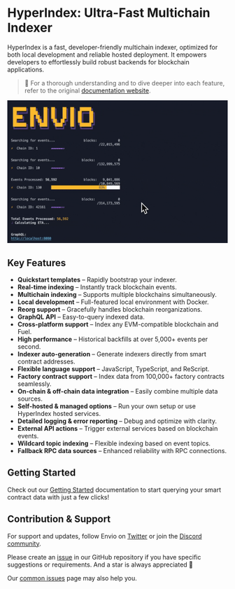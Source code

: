 # HyperIndex: Ultra-Fast Multichain Indexer

HyperIndex is a fast, developer-friendly multichain indexer, optimized for both local development and reliable hosted deployment. It empowers developers to effortlessly build robust backends for blockchain applications.

> 📖 For a thorough understanding and to dive deeper into each feature, refer to the original [documentation website](https://docs.envio.dev).

![Sync GIF](./sync.gif)

## Key Features

- **Quickstart templates** – Rapidly bootstrap your indexer.
- **Real-time indexing** – Instantly track blockchain events.
- **Multichain indexing** – Supports multiple blockchains simultaneously.
- **Local development** – Full-featured local environment with Docker.
- **Reorg support** – Gracefully handles blockchain reorganizations.
- **GraphQL API** – Easy-to-query indexed data.
- **Cross-platform support** – Index any EVM-compatible blockchain and Fuel.
- **High performance** – Historical backfills at over 5,000+ events per second.
- **Indexer auto-generation** – Generate indexers directly from smart contract addresses.
- **Flexible language support** – JavaScript, TypeScript, and ReScript.
- **Factory contract support** – Index data from 100,000+ factory contracts seamlessly.
- **On-chain & off-chain data integration** – Easily combine multiple data sources.
- **Self-hosted & managed options** – Run your own setup or use HyperIndex hosted services.
- **Detailed logging & error reporting** – Debug and optimize with clarity.
- **External API actions** – Trigger external services based on blockchain events.
- **Wildcard topic indexing** – Flexible indexing based on event topics.
- **Fallback RPC data sources** – Enhanced reliability with RPC connections.

## Getting Started

Check out our [Getting Started](https://docs.envio.dev/docs/HyperIndex/getting-started) documentation to start querying your smart contract data with just a few clicks!

## Contribution & Support

For support and updates, follow Envio on [Twitter](https://twitter.com/envio_indexer) or join the [Discord community](https://discord.gg/DhfFhzuJQh).

Please create an [issue](https://github.com/enviodev/hyperindex/issues/new/choose) in our GitHub repository if you have specific suggestions or requirements. And a star is always appreciated 💫

Our [common issues](https://docs.envio.dev/docs/common-issues) page may also help you.
